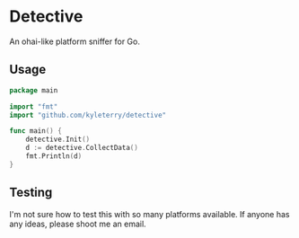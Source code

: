 # Detective

An ohai-like platform sniffer for Go.

## Usage

```go
package main

import "fmt"
import "github.com/kyleterry/detective"

func main() {
    detective.Init()
    d := detective.CollectData()
    fmt.Println(d)
}
```

## Testing

I'm not sure how to test this with so many platforms available. If anyone has
any ideas, please shoot me an email.
